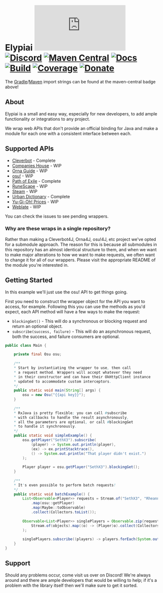 # Elypiai [![Matrix]][matrix-community] [![Discord]][discord-guild] [![Maven Central]][maven-page] [![Docs]][documentation] [![Build]][gitlab] [![Coverage]][gitlab] [![Donate]][elypia-donate]
The [Gradle]/[Maven] import strings can be found at the maven-central badge above!

## About
Elypiai is a small and easy way, especially for new developers, to add ample functionality 
or integrations to any project.  

We wrap web APIs that don't provide an official binding for Java and make a module
for each one with a consistent interface between each.

## Supported APIs
* [Cleverbot] - Complete
* [Companies House] - WIP
* [Orna Guide] - WIP
* [osu!] - WIP
* [Path of Exile] - Complete
* [RuneScape] - WIP
* [Steam] - WIP
* [Urban Dictionary] - Complete
* [Yu-Gi-Oh! Prices] - WIP
* [Weblate] - WIP

You can check the issues to see pending wrappers.

### Why are these wraps in a single repository?
Rather than making a Cleverbot4J, Orna4J, osu!4J, etc project we've opted for a submodule
approach. The reason for this is because all submodules in this repository has an almost
identical structure to them, and when we want to make major alterations to how we want
to make requests, we often want to change it for all of our wrappers. 
Please visit the appropriate README of the module you're interested in.

## Getting Started
In this example we'll just use the osu! API to get things going.

First you need to construct the wrapper object for the API you want to access, for example.
Following this you can use the methods as you'd expect, each API method will have a few ways to make
the request:

* `blockingGet()` - This will do a synchronous or blocking request and return an optional object.
* `subscribe(success, failure)` - This will do an asynchronous request, both the success, and failure consumers are optional.

```java
public class Main {
 
    private final Osu osu;
    
    /**
    * Start by instantiating the wrapper to use, then call
    * a request method. Wrappers will accept whatever they need
    * in their constructor and can have their OkHttpClient instance
    * updated to accommodate custom interceptors.
    */
    public static void main(String[] args) {
        osu = new Osu("{{api key}}");
    }
    
    /**
    * RxJava is pretty flexible; you can call #subscribe
    * with callbacks to handle the result asynchronously, 
    * all the parameters are optional, or call #blockingGet 
    * to handle it synchronously.
    */
    public static void simpleExample() {        
        osu.getPlayer("SethX3").subscribe(
            (player) -> System.out.println(player),
            (ex) -> ex.printStacktrace(),
            () -> System.out.println("That player didn't exist.")
        );
        
        Player player = osu.getPlayer("SethX3").blockingGet();
    }
    
    /**
    * It's even possible to perform batch requests!
    */
    public static void batchExample() {
        List<Observable<Player>> requests = Stream.of("SethX3", "Rheannon")
            .map(osu::getPlayer)
            .map(Maybe::toObservable)
            .collect(Collectors.toList());
                                                   
        Observable<List<Player>> singlePlayers = Observable.zip(requests, (objects) ->
            Stream.of(objects).map((o) -> (Player)o).collect(Collectors.toList())
        );
                
        singlePlayers.subscribe((players) -> players.forEach(System.out::println));
    }
}
```

## Support
Should any problems occur, come visit us over on Discord! We're always around and there are
ample developers that would be willing to help; if it's a problem with the library itself then we'll
make sure to get it sorted.

[matrix-community]: https://matrix.to/#/+elypia:matrix.org "Matrix Invite"
[discord-guild]: https://discord.gg/hprGMaM "Discord Invite"
[maven-page]: https://search.maven.org/search?q=g:org.elypia.elypiai "Maven Central"
[documentation]: https://elypia.gitlab.io/elypiai "Documentation"
[gitlab]: https://gitlab.com/Elypia/elypiai/commits/master "Repository on GitLab"
[elypia-donate]: https://elypia.org/donate "Donate to Elypia"
[Gradle]: https://gradle.org/ "Depend via Gradle"
[Maven]: https://maven.apache.org/ "Depend via Maven"
[Cleverbot]: https://www.cleverbot.com/api/
[Companies House]: https://developer.companieshouse.gov.uk/api/docs/
[Orna Guide]: https://orna.guide/gameplay?show=16
[osu!]: https://github.com/ppy/osu-api/wiki
[Path of Exile]: https://www.pathofexile.com/developer/docs/api-resources
[RuneScape]: http://runescape.wikia.com/wiki/Application_programming_interface
[Steam]: https://steamcommunity.com/dev
[Urban Dictionary]: http://api.urbandictionary.com/v0/define?term=api
[Yu-Gi-Oh! Prices]: http://docs.yugiohprices.apiary.io/
[Weblate]: https://docs.weblate.org/en/latest/api.html

[Matrix]: https://img.shields.io/matrix/elypia:matrix.org?logo=matrix "Matrix Shield"
[Discord]: https://discord.com/api/guilds/184657525990359041/widget.png "Discord Shield"
[Maven Central]: https://img.shields.io/maven-central/v/org.elypia.elypiai/osu "Download Shield"
[Docs]: https://img.shields.io/badge/docs-elypiai-blue.svg "Documentation Shield"
[Build]: https://gitlab.com/Elypia/elypiai/badges/master/pipeline.svg "GitLab Build Shield"
[Coverage]: https://gitlab.com/Elypia/elypiai/badges/master/coverage.svg "GitLab Coverage Shield"
[Donate]: https://img.shields.io/badge/donate-elypia-blueviolet "Donate Shield"
